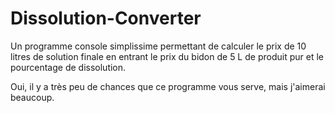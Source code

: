 # Dissolution-Converter

Un programme console simplissime permettant de calculer le prix de 10 litres de solution finale en entrant le prix du bidon de 5 L de produit pur et le pourcentage de dissolution.



Oui, il y a très peu de chances que ce programme vous serve, mais j'aimerai beaucoup.
